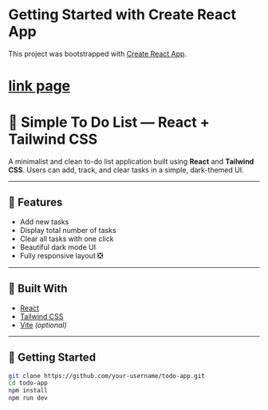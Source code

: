 # Getting Started with Create React App

This project was bootstrapped with [Create React App](https://github.com/facebook/create-react-app).

# [link page](https://lustrous-toffee-40e513.netlify.app/)

# 📝 Simple To Do List — React + Tailwind CSS

A minimalist and clean to-do list application built using **React** and **Tailwind CSS**. Users can add, track, and clear tasks in a simple, dark-themed UI.



---

## 🎯 Features

- Add new tasks
- Display total number of tasks
- Clear all tasks with one click
- Beautiful dark mode UI
- Fully responsive layout ❎

---

## 🔧 Built With

- [React](https://reactjs.org/)
- [Tailwind CSS](https://tailwindcss.com/)
- [Vite](https://vitejs.dev/) *(optional)*

---

## 🚀 Getting Started

```bash
git clone https://github.com/your-username/todo-app.git
cd todo-app
npm install
npm run dev

